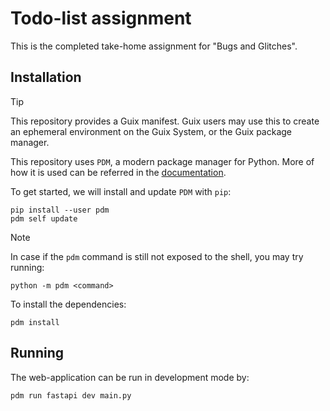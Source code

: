 # Todo-list assignment

This is the completed take-home assignment for "Bugs and Glitches".

## Installation

>[!TIP]
>This repository provides a Guix manifest. Guix users may use this to create an ephemeral environment on the Guix System, or the Guix package manager.

This repository uses `PDM`, a modern package manager for Python. More of how it is used can be referred in the [documentation](https://pdm-project.org/en/latest/).

To get started, we will install and update `PDM` with `pip`:

```console
pip install --user pdm
pdm self update
```

>[!NOTE]
>In case if the `pdm` command is still not exposed to the shell, you may try running:
>
>```console
>python -m pdm <command>
>```

To install the dependencies:

```console
pdm install
```

## Running

The web-application can be run in development mode by:

```console
pdm run fastapi dev main.py
```
